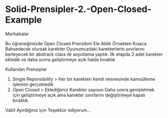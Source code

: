 # Solid-Prensipler-2.-Open-Closed-Example

Merhabalar

Bu öğreneğimizde Open Closed Prensibini Ele Aldık
Örnekten Kısaca Bahsedecek olursak karekter Oyunumuzdaki karekterlerin sınırlarını berleyecek bir abstrack class ile soyutlama yaptık. 
İlk etapda 2 adet karekter ekledik ve daha sonra geliştirmeye açık halde bıraktık

Kullanılan Prensipler

1. Single Reponsibility >  Her bir karekteri kendi nesnesinde kamsülleme işlemini gerçekledik
2. Open Closed > Eklediğimiz Karekter sayısını Daha sonra genişletmek için geliştirmeye açık ama karekter sınırlarını değiştirmeye kapalı bıraktık.

Vakit Ayırdığınız için Teşekkür ediyorum...
